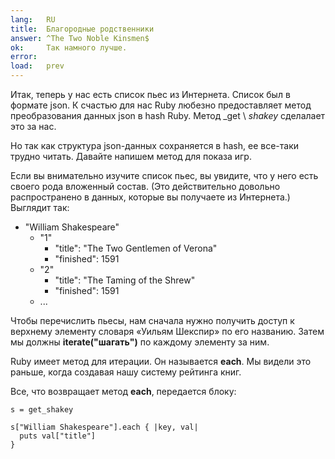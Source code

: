 ```yaml
---
lang:   RU
title:  Благородные родственники
answer: ^The Two Noble Kinsmen$
ok:     Так намного лучше.
error:  
load:   prev
---
```


Итак, теперь у нас есть список пьес из Интернета. Список был в формате json.
К счастью для нас Ruby любезно предоставляет метод преобразования данных json в hash Ruby.
Метод _get \ _shakey_ сделалает это за нас.

Но так как структура json-данных сохраняется в hash, ее все-таки трудно читать.
Давайте напишем метод для показа игр.

Если вы внимательно изучите список пьес, вы увидите, что у него есть своего рода вложенный
состав. (Это действительно довольно распространено в данных, которые вы получаете из Интернета.)
Выглядит так:

<ul>
  <li>"William Shakespeare"
  <ul>
      <li>"1"
      <ul>
        <li>"title": "The Two Gentlemen of Verona"</li>
        <li>"finished": 1591</li>
      </ul>
      </li>
      <li>"2"
      <ul>
        <li>"title": "The Taming of the Shrew"</li>
        <li>"finished": 1591</li>
      </ul>
      </li>
      <li>...</li>
  </ul>
  </li>
</ul>

Чтобы перечислить пьесы, нам сначала нужно получить доступ к верхнему элементу словаря «Уильям Шекспир» по его названию.
Затем мы должны __iterate("шагать")__ по каждому элементу за ним.

Ruby имеет метод для итерации. Он называется __each__. Мы видели это раньше, когда
создавая нашу систему рейтинга книг.

Все, что возвращает метод __each__, передается блоку:

    s = get_shakey
    
    s["William Shakespeare"].each { |key, val|
      puts val["title"]
    }
